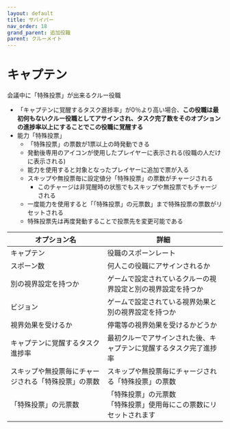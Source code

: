 ```yaml
---
layout: default
title: サバイバー
nav_order: 18
grand_parent: 追加役職
parent: クルーメイト
---
```


# キャプテン

会議中に「特殊投票」が出来るクルー役職
- 「キャプテンに覚醒するタスク進捗率」が0％より高い場合、**この役職は最初何もないクルー役職としてアサインされ、タスク完了数をそのオプションの進捗率以上にすることでこの役職に覚醒する**
- 能力「特殊投票」
  - 「特殊投票」の票数が1票以上の時発動できる
  - 発動後専用のアイコンが使用したプレイヤーに表示される(役職の人だけに表示される)
  - 能力を使用すると対象となったプレイヤーに追加で票が入る
  - スキップや無投票毎に設定値分「特殊投票」の票数がチャージされる
    - このチャージは非覚醒時の状態でもスキップや無投票でもチャージされる
  - 一度能力を使用すると「「特殊投票」の元票数」まで特殊投票の票数がリセットされる
  - 特殊投票先は再度発動することで投票先を変更可能である


|  オプション名 |  詳細  |
| ---- | ---- |
|  キャプテン  | 役職のスポーンレート |
|  スポーン数  | 何人この役職にアサインされるか |
|  別の視界設定を持つか  |  ゲームで設定されているクルーの視界設定と別の視界設定を持つか  |
|  ビジョン  |  ゲームで設定されている視界効果と別の視界設定を持つか  |
|  視界効果を受けるか  |  停電等の視界効果を受けるかどうか  |
|  キャプテンに覚醒するタスク進捗率  | 最初クルーでアサインされた後、キャプテンに覚醒するタスク完了進捗率 |
|  スキップや無投票毎にチャージされる「特殊投票」の票数  |  スキップや無投票毎にチャージされる「特殊投票」の票数  |
|  「特殊投票」の元票数  |  「特殊投票」の元票数<br>「特殊投票」使用毎にこの票数にリセットされます  |
